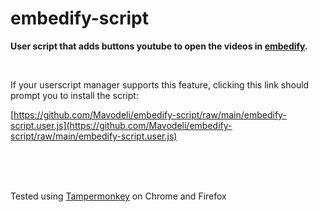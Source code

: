 # embedify-script

**User script that adds buttons youtube to open the videos in [embedify](https://mavodeli.de/embedify).**

<br />

If your userscript manager supports this feature, clicking this link should prompt you to install the script:

[https://github.com/Mavodeli/embedify-script/raw/main/embedify-script.user.js](https://github.com/Mavodeli/embedify-script/raw/main/embedify-script.user.js)

<br />
<br />
<br />

Tested using [Tampermonkey](https://tampermonkey.net) on Chrome and Firefox
